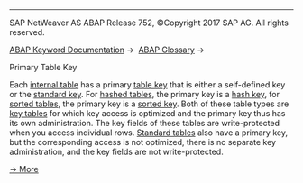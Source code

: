  

* * *

SAP NetWeaver AS ABAP Release 752, ©Copyright 2017 SAP AG. All rights reserved.

[ABAP Keyword Documentation](javascript:call_link\('abenabap.htm'\)) →  [ABAP Glossary](javascript:call_link\('abenabap_glossary.htm'\)) → 

Primary Table Key

Each [internal table](javascript:call_link\('abeninternal_table_glosry.htm'\) "Glossary Entry") has a primary [table key](javascript:call_link\('abentable_key_glosry.htm'\) "Glossary Entry") that is either a self-defined key or the [standard key](javascript:call_link\('abenstandard_key_glosry.htm'\) "Glossary Entry"). For [hashed tables](javascript:call_link\('abenhashed_table_glosry.htm'\) "Glossary Entry"), the primary key is a [hash key](javascript:call_link\('abenhash_key_glosry.htm'\) "Glossary Entry"), for [sorted tables](javascript:call_link\('abensorted_table_glosry.htm'\) "Glossary Entry"), the primary key is a [sorted key](javascript:call_link\('abensorted_key_glosry.htm'\) "Glossary Entry"). Both of these table types are [key tables](javascript:call_link\('abenkey_table_glosry.htm'\) "Glossary Entry") for which key access is optimized and the primary key thus has its own administration. The key fields of these tables are write-protected when you access individual rows. [Standard tables](javascript:call_link\('abenstandard_table_glosry.htm'\) "Glossary Entry") also have a primary key, but the corresponding access is not optimized, there is no separate key administration, and the key fields are not write-protected.

[→ More](javascript:call_link\('abenitab_key_primary.htm'\))